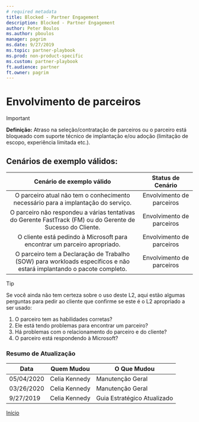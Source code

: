 ```yaml
---
# required metadata
title: Blocked - Partner Engagement
description: Blocked - Partner Engagement
author: Peter Boulos
ms.author: pboulos
manager: pagrim
ms.date: 9/27/2019
ms.topic: partner-playbook 
ms.prod: non-product-specific 
ms.custom: partner-playbook 
ft.audience: partner
ft.owner: pagrim
---
```


# Envolvimento de parceiros

> [!IMPORTANT]
> **Definição:** Atraso na seleção/contratação de parceiros ou o parceiro está bloqueado com suporte técnico de implantação e/ou adoção (limitação de escopo, experiência limitada etc.).​

## Cenários de exemplo válidos:

| Cenário de exemplo válido | Status de Cenário |
| :--: | :--: |
| O parceiro atual não tem o conhecimento necessário para a implantação do serviço. | Envolvimento de parceiros |
| O parceiro não respondeu a várias tentativas do Gerente FastTrack (FM) ou do Gerente de Sucesso do Cliente. | Envolvimento de parceiros |
| O cliente está pedindo à Microsoft para encontrar um parceiro apropriado. | Envolvimento de parceiros |
| O parceiro tem a Declaração de Trabalho (SOW) para workloads específicos e não estará implantando o pacote completo. | Envolvimento de parceiros |

> [!TIP]
> Se você ainda não tem certeza sobre o uso deste L2, aqui estão algumas perguntas para pedir ao cliente que confirme se este é o L2 apropriado a ser usado:
>    1. O parceiro tem as habilidades corretas?
>    2. Ele está tendo problemas para encontrar um parceiro?
>    3. Há problemas com o relacionamento do parceiro e do cliente?
>    4. O parceiro está respondendo à Microsoft?​

###  Resumo de Atualização

|Data|Quem Mudou|O Que Mudou|
|---------|---------------|----------------------------|
|05/04/2020| Celia Kennedy|  Manutenção Geral|
|03/26/2020| Celia Kennedy| Manutenção Geral|
|9/27/2019| Celia Kennedy| Guia Estratégico Atualizado|

[Início](http://partner-docs.microsoft.com)

